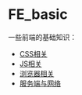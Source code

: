 # FE_basic

一些前端的基础知识：

- [CSS相关](./CSS相关.md)
- [JS相关](./JS相关.md)
- [浏览器相关](./浏览器相关.md)
- [服务端与网络](./服务端与网络.md)


